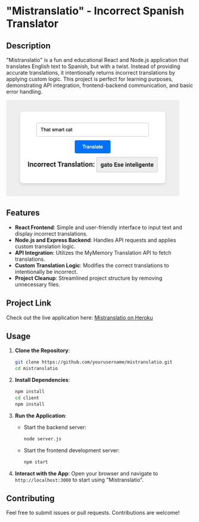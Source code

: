 # "Mistranslatio" - Incorrect Spanish Translator

## Description

"Mistranslatio" is a fun and educational React and Node.js application that translates English text to Spanish, but with a twist. Instead of providing accurate translations, it intentionally returns incorrect translations by applying custom logic. This project is perfect for learning purposes, demonstrating API integration, frontend-backend communication, and basic error handling.

![mistranslatio.jpg](./client/public/images/mistranslatio.jpg)

## Features

- **React Frontend**: Simple and user-friendly interface to input text and display incorrect translations.
- **Node.js and Express Backend**: Handles API requests and applies custom translation logic.
- **API Integration**: Utilizes the MyMemory Translation API to fetch translations.
- **Custom Translation Logic**: Modifies the correct translations to intentionally be incorrect.
- **Project Cleanup**: Streamlined project structure by removing unnecessary files.

## Project Link

Check out the live application here: [Mistranslatio on Heroku](https://mistranslatio-5f22cacf77e2.herokuapp.com/)

## Usage

1. **Clone the Repository**:

   ```sh
   git clone https://github.com/yourusername/mistranslatio.git
   cd mistranslatio
   ```

2. **Install Dependencies**:

   ```sh
   npm install
   cd client
   npm install
   ```

3. **Run the Application**:

   - Start the backend server:
     ```sh
     node server.js
     ```
   - Start the frontend development server:
     ```sh
     npm start
     ```

4. **Interact with the App**: Open your browser and navigate to `http://localhost:3000` to start using "Mistranslatio".

## Contributing

Feel free to submit issues or pull requests. Contributions are welcome!
